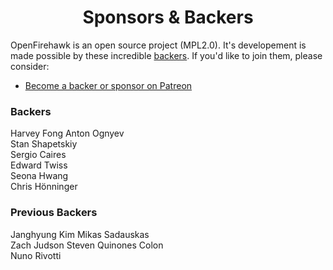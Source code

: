 <h1 align="center">Sponsors &amp; Backers</h1>

OpenFirehawk is an open source project (MPL2.0).  It's developement is made possible by these incredible [backers](https://github.com/firehawkvfx/openfirehawk/blob/master/BACKERS.md). If you'd like to join them, please consider:

- [Become a backer or sponsor on Patreon](https://www.patreon.com/openfirehawk)

### Backers

Harvey Fong
Anton Ognyev  
Stan Shapetskiy  
Sergio Caires  
Edward Twiss  
Seona Hwang  
Chris Hönninger

### Previous Backers
Janghyung Kim
Mikas Sadauskas  
Zach Judson
Steven Quinones Colon  
Nuno Rivotti

<!--stackedit_data:
eyJoaXN0b3J5IjpbNDk2NjgwMjc5LDQ3NzU4NzY0NiwtMTIwOT
M2MTI2MywtNTIzNzI5OTMwLC0xMTI3Mjg0MjUwLC0zNjA2NDcz
OTcsMTQyMTI4MzIyNywxNTU1NzM0NzA1LDEzNjg1NzE0OTUsOT
c3MDgzODA1LDE0NTQwMjA4MDJdfQ==
-->